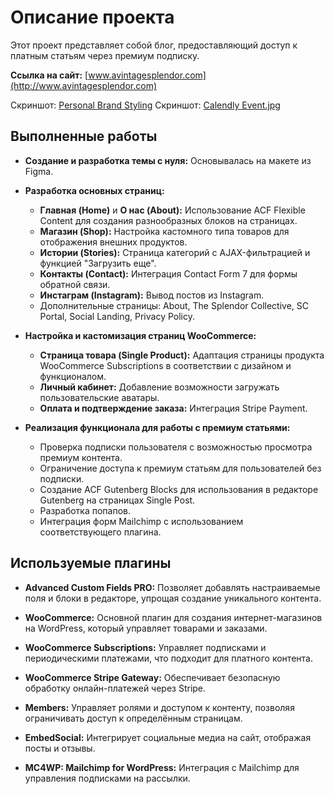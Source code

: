 # Описание проекта

Этот проект представляет собой блог, предоставляющий доступ к платным статьям через премиум подписку.

**Ссылка на сайт:** [www.avintagesplendor.com](http://www.avintagesplendor.com)

Скриншот: [Personal Brand Styling](https://github.com/DimaWide/wp-themes/blob/main/assets-data/screens/screencapture-budmarket-org-ua.jpg)
Скриншот: [Calendly Event.jpg](https://github.com/DimaWide/wp-themes/blob/main/assets-data/screens/screencapture-budmarket-org-ua.jpg)

## Выполненные работы

- **Создание и разработка темы с нуля:** Основывалась на макете из Figma.

- **Разработка основных страниц:**
  - **Главная (Home)** и **О нас (About):** Использование ACF Flexible Content для создания разнообразных блоков на страницах.
  - **Магазин (Shop):** Настройка кастомного типа товаров для отображения внешних продуктов.
  - **Истории (Stories):** Страница категорий с AJAX-фильтрацией и функцией "Загрузить еще".
  - **Контакты (Contact):** Интеграция Contact Form 7 для формы обратной связи.
  - **Инстаграм (Instagram):** Вывод постов из Instagram.
  - Дополнительные страницы: About, The Splendor Collective, SC Portal, Social Landing, Privacy Policy.

- **Настройка и кастомизация страниц WooCommerce:**
  - **Страница товара (Single Product):** Адаптация страницы продукта WooCommerce Subscriptions в соответствии с дизайном и функционалом.
  - **Личный кабинет:** Добавление возможности загружать пользовательские аватары.
  - **Оплата и подтверждение заказа:** Интеграция Stripe Payment.

- **Реализация функционала для работы с премиум статьями:**
  - Проверка подписки пользователя с возможностью просмотра премиум контента.
  - Ограничение доступа к премиум статьям для пользователей без подписки.
  - Создание ACF Gutenberg Blocks для использования в редакторе Gutenberg на страницах Single Post.
  - Разработка попапов.
  - Интеграция форм Mailchimp с использованием соответствующего плагина.

## Используемые плагины

- **Advanced Custom Fields PRO:** Позволяет добавлять настраиваемые поля и блоки в редакторе, упрощая создание уникального контента.
  
- **WooCommerce:** Основной плагин для создания интернет-магазинов на WordPress, который управляет товарами и заказами.

- **WooCommerce Subscriptions:** Управляет подписками и периодическими платежами, что подходит для платного контента.

- **WooCommerce Stripe Gateway:** Обеспечивает безопасную обработку онлайн-платежей через Stripe.

- **Members:** Управляет ролями и доступом к контенту, позволяя ограничивать доступ к определённым страницам.

- **EmbedSocial:** Интегрирует социальные медиа на сайт, отображая посты и отзывы.

- **MC4WP: Mailchimp for WordPress:** Интеграция с Mailchimp для управления подписками на рассылки.


